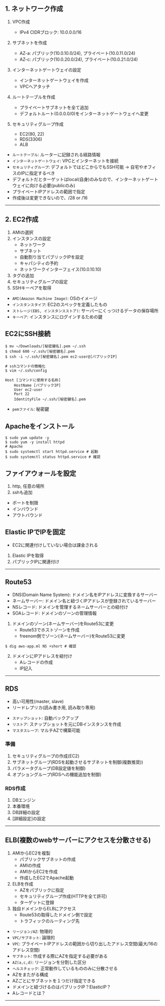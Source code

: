 ## 1. ネットワーク作成
1. VPC作成
    - IPv4 CIDRブロック: 10.0.0.0/16

2. サブネットを作成
    - AZ-a: パブリック(10.0.10.0/24), プライベート(10.0.11.0/24)
    - AZ-c: パブリック(10.0.20.0/24), プライベート(10.0.21.0/24)

3. インターネットゲートウェイの設定
    - インターネットゲートウェイを作成
    - VPCへアタッチ

4. ルートテーブルを作成
    - プライベートサブネットを全て追加
    - デフォルトルート(0.0.0.0/0)をインターネットゲートウェイへ変更

5. セキュリティグループ作成
    - EC2(80, 22)
    - RDS(3306)
    - ALB


* `ルートテーブル`: ルーターに記録される経路情報
* `インターネットゲートウェイ`: VPCとインターネットを接続
* `セキュリティグループ`: デフォルトではどこからでもSSH可能 -> 自宅やオフィスのIPに指定するべき
* デフォルトだとターゲットはlocal(自身)のみなので、インターネットゲートウェイに向ける必要(publicのみ)
* プライベートIPアドレスの範囲で指定
* 作成後は変更できないので、/28 or /16
-----------------------------------------------------------------------

## 2. EC2作成
1. AMIの選択
2. インスタンスの設定
    - ネットワーク
    - サブネット
    - 自動割り当てパブリックIPを設定
    - キャパシティの予約
    - ネットワークインターフェイス(10.0.10.10)
3. タグの追加
4. セキュリティグループの設定
5. SSHキーペアを取得

* `AMI(Amazon Machine Image)`: OSのイメージ
* `インスタンスタイプ`: EC2のスペックを定義したもの
* `ストレージ(EBS, インスタンスストア)`: サーバーにくっつけるデータの保存場所
* `キーペア`: インスタンスにログインするための鍵

## EC2にSSH接続
```sh:
$ mv ~/Downloads/[秘密鍵名].pem ~/.ssh
$ chmod 600 ~/.ssh/[秘密鍵名].pem
$ ssh -i ~/.ssh/[秘密鍵名].pem ec2-user@[パブリックIP]

# sshコマンドの簡略化
$ vim ~/.ssh/config

Host [コマンドに使用する名称]
    HostName [パブリックIP]
    User ec2-user
    Port 22
    IdentityFile ~/.ssh/[秘密鍵名].pem
```
* `pemファイル`: 秘密鍵

## Apacheをインストール
```sh:
$ sudo yum update -y
$ sudo yum -y install httpd
# Apache
$ sudo systemctl start httpd.service # 起動
$ sudo systemctl status httpd.service # 確認
```

## ファイアウォールを設定
1. http, 任意の場所
2. sshも追加

* ポートを制限
* インバウンド
* アウトバウンド

## Elastic IPでIPを固定
* EC2に関連付けしていない場合は課金される
1. Elastic IPを取得
2. パブリックIPに関連付け
-----------------------------------------------------------------------


## Route53
* DNS(Domain Name System): ドメイン名をIPアドレスに変換するサーバー
* ネームサーバー: ドメイン名と紐づくIPアドレスが登録されているサーバー
* NSレコード: ドメインを管理するネームサーバーとの紐付け
* SOAレコード: ドメインのゾーンの管理情報

1. ドメインのゾーン(ネームサーバー)をRoute53に変更
    - Route53でホストゾーンを作成
    - freenom側でゾーン(ネームサーバー)をRoute53に変更
```sh:
$ dig aws-app.ml NS +short # 確認
```
2. ドメインにIPアドレスを紐付け
    - Aレコードの作成
    - IP記入
-----------------------------------------------------------------------

## RDS
- 高い可用性(master, slave)
- リードレプリカ(読み書き用, 読み取り専用)
* `スナップショット`: 自動バックアップ
* `リストア`: スナップショットを元にDBインスタンスを作成
* `マスタスレーブ`: マルチAZで構築可能
### 準備
1. セキュリティグループの作成(EC2)
2. サブネットグループ(RDSを起動させるサブネットを制御(複数推奨))
3. パラメータグループ(DB設定値を制御)
4. オプショングループ(RDSへの機能追加を制御)
### RDS作成
1. DBエンジン
2. 本番環境
3. DB詳細の設定
4. [詳細設定]の設定
-----------------------------------------------------------------------

<!-- ## WordPressをインストール
- extrasライブラリ
- 先に7.4をインストールしておくと、php7.4に関連したphpライブラリをインストールしてくれる
```sh:
# Install php7.4
$ sudo amazon-linux-extras install -y php7.4
$ sudo yum install -y php phpmbstring
# Install wordpress
$ wget https://ja.wordpress.org/latest-ja.tar.gz
$ tar xzvf latest-ja.tar.gz
$ sudo cp -r wordpress/* /var/www/html
# ファイルの所有者をapacheに変更
$ sudo chown apache:apache /var/www/html/ -R
$ sudo systemctl restart httpd.service
-----------------------------------------------------------------------
``` -->


## ELB(複数のwebサーバーにアクセスを分散させる)
1. AMIからEC2を複製
    - パブリックサブネットの作成
    - AMIの作成
    - AMIからEC2を作成
    - 作成したEC2でApache起動
2. ELBを作成
    - AZをパブリックに指定
    - セキュリティグループ作成(HTTPを全て許可)
    - ターゲットに登録
3. 独自ドメインからELBにアクセス
    - Route53の取得したドメイン側で設定
    - トラフィックのルーティング先

* `リージョン/AZ`: 物理的
* `VPC/サブネット`: 論理的
* `VPC`: プライベートIPアドレスの範囲から切り出したアドレス空間(最大/16のアドレス空間)
* `サブネット`: 作成する際にAZを指定する必要がある
* `AZ(a,c,d)`: リージョンを分割した区分
* `ヘルスチェック`: 正常動作しているもののみに分散させる
* AZをまたがる構成
* AZごとにサブネットを１つだけ指定できる
* ドメインと紐づけるのはパブリックIP？ElasticIP？
* Aレコードとは？
-----------------------------------------------------------------------
